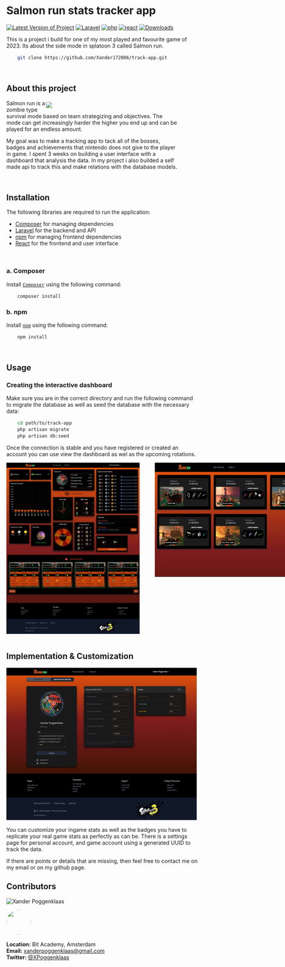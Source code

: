 # Salmon run stats tracker app

[![Latest Version of Project](https://img.shields.io/badge/Version-2.0.0-blue)]()
[![Laravel](https://img.shields.io/badge/Laravel-10-red)](https://www.python.org/downloads/)
[![php](https://img.shields.io/badge/php-8.3-8368bb)](https://www.pygame.org/news)
[![react](https://img.shields.io/badge/react-18.2.0-0099ff)](https://legacy.reactjs.org/docs/getting-started.html)
[![Downloads](https://img.shields.io/badge/Downloads-0-brightgreen)]()

This is a project i build for one of my most played and favourite game of 2023.
Its about the side mode in splatoon 3 called Salmon run.

```bash
    git clone https://github.com/Xander172006/track-app.git
```
<br />

## About this project

<center align="left">
    <img align="right" style="margin-top: 5px;" src="https://images-wixmp-ed30a86b8c4ca887773594c2.wixmp.com/f/fe8e6ab4-bc07-4932-bca4-17e2d7594645/dff1cfc-2ea35c3b-d8d7-44a8-adc0-4af191e4a979.png/v1/fill/w_622,h_350/splatoon_3_salmon_run_next_wave__logo__by_rubychu96_dff1cfc-350t.png?token=eyJ0eXAiOiJKV1QiLCJhbGciOiJIUzI1NiJ9.eyJzdWIiOiJ1cm46YXBwOjdlMGQxODg5ODIyNjQzNzNhNWYwZDQxNWVhMGQyNmUwIiwiaXNzIjoidXJuOmFwcDo3ZTBkMTg4OTgyMjY0MzczYTVmMGQ0MTVlYTBkMjZlMCIsIm9iaiI6W1t7ImhlaWdodCI6Ijw9NzIwIiwicGF0aCI6IlwvZlwvZmU4ZTZhYjQtYmMwNy00OTMyLWJjYTQtMTdlMmQ3NTk0NjQ1XC9kZmYxY2ZjLTJlYTM1YzNiLWQ4ZDctNDRhOC1hZGMwLTRhZjE5MWU0YTk3OS5wbmciLCJ3aWR0aCI6Ijw9MTI4MCJ9XV0sImF1ZCI6WyJ1cm46c2VydmljZTppbWFnZS5vcGVyYXRpb25zIl19.qp5h2kVO-RhjxPnMMzrP15JU_SKrv7nbLONuZzjCDs0" width="400px"/>
    <div style="width: 450px" align="left">
        <p>
            Salmon run is a zombie type survival mode based on team strategizing and objectives.
            The mode can get increasingly harder the higher you end up and can be played for an endless amount.
        </p>
        <p>
            My goal was to make a tracking app to tack all of the bosses, badges and achievements that nintendo
            does not give to the player in game. I spent 3 weeks on building a user interface with a dashboard that analysis the data.
            In my project i also builded a self made api to track this and make relations with the database models.
        </p>
    </div>
</center>

<br />

## Installation

The following libraries are required to run the application:
- [Composer](https://getcomposer.org/doc/) for managing dependencies
- [Laravel](https://laravel.com/) for the backend and API
- [npm](https://www.npmjs.com/) for managing frontend dependencies
- [React](https://react.dev/) for the frontend and user interface
<br />

### a. Composer
Install [`Composer`](https://getcomposer.org/doc/) using the following command:
```bash
    composer install
```

### b. npm
Install [`npm`](https://www.npmjs.com/) using the following command:
```bash
    npm install
```
<br />


## Usage
### Creating the interactive dashboard
Make sure you are in the correct directory and run the following command to migrate the database as well as seed the database with the necessary data:
```bash
    cd path/to/track-app
    php artisan migrate
    php artisan db:seed
```

Once the connection is stable and you have registered or created an account you can use view the dashboard as wel as the upcoming rotations.
<br />

<div style="display: flex; gap: 40px;">
    <img src="./docs/images/dashboard_image.jpeg" width="350px" height="450px" />
    <img align="top" src="./docs/images/rotations_image.png" width="450px" height="300px" />
</div>

<br />

## Implementation & Customization

[<img src="./docs/images/game_stats_image.jpeg" width="500px" height="400px" />](./docs/images/game_stats_image.jpeg)
<br />

You can customize your ingame stats as well as the badges you have to replicate your real game stats as perfectly as can be.
There is a settings page for personal account, and game account using a generated UUID to track the data.

If there are points or details that are missing, then feel free to contact me on my email or on my github page.


## Contributors

![Xander Poggenklaas](https://img.shields.io/badge/Xander_Poggenklaas-Developer-blue)

[<img src="https://github.com/Xander172006.png" width="65px" height="65px" style="border-radius: 50px"/>](Xander172006)

**Location:** Bit Academy, Amsterdam
</br>
**Email:** xanderpoggenklaas@gmail.com
</br>
**Twitter:** [@XPoggenklaas](https://twitter.com/XPoggenklaas)